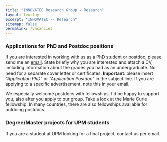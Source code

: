 ```yaml
---
title: "INNOVATEC Research Group - Research"
layout: textlay
excerpt: "INNOVATEC -- Research"
sitemap: false
permalink: /vacancies
---
```


<!---
# Open positions

**We are currently open for PhD and postdoc applications related to our research topics. We are looking forward to work in:**
 - **Computational approaches to study mental conditions.**
 - **Algorithm design in neurology.**
 - **Data science & and Machine learning applied to the health sector**

We are looking for new group members with passion, talent, and grit!

You will have the chance to work on the grand challenges of applied mathematics. You will be involved in determining the important and interesting questions, creating and improving computational setups, developing models, and making discoveries.

--->

<!--You find the past job openings here:
[Opening 1]({{ site.baseurl }}/downloads/GeneralPostdoc_2019_v01.pdf),
[Opening 2]({{ site.baseurl }}/downloads/PPMS_PhD_2019_v01.pdf),
[Opening 3]({{ site.baseurl }}/downloads/PD.pdf),
[Opening 4]({{ site.baseurl }}/downloads/PHD1.pdf),
[Opening 5]({{ site.baseurl }}/downloads/PHD2.pdf).-->


### Applications for PhD and Postdoc positions
If you are interested in working with us as a PhD student or postdoc, please send me an [email](mailto:gi.innovatec@upm.es). State briefly why you are interested and attach a CV, including information about the grades you had as an undergraduate. No need for a separate cover letter or certificates. **Important**: please insert _"Application PhD"_ or _"Application Postdoc"_ in the subject line. If you are applying to a specific advertisement, note this in your email.

We especially welcome postdocs with fellowships. I'd be happy to support you, also after you apply to our group. Take a look at the Marie Curie fellowship. In many countries, there are also fellowships available for outdoing postdocs.

### Degree/Master projects for UPM students
If you are a student at UPM looking for a final project, contact us per email.

<!--figure>
<img src="{{ site.url }}{{ site.baseurl }}/images/picpic/Gallery/DSC_0696.jpg" width="95%">
</figure-->
